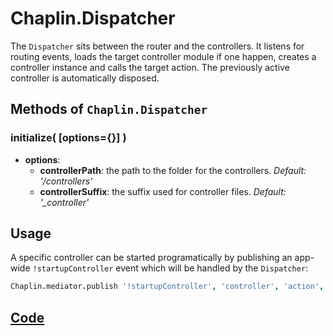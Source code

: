 # Chaplin.Dispatcher

The `Dispatcher` sits between the router and the controllers. It listens for routing events, loads the target controller module if one happen, creates a controller instance and calls the target action. The previously active controller is automatically disposed.

## Methods of `Chaplin.Dispatcher`

<a name="initialize"></a>

### initialize( [options={}] )

* **options**:
    * **controllerPath**: the path to the folder for the controllers. *Default: '/controllers'*
    * **controllerSuffix**: the suffix used for controller files. *Default: '_controller'*

## Usage
A specific controller can be started programatically by publishing an app-wide `!startupController` event which will be handled by the `Dispatcher`:

```coffeescript
Chaplin.mediator.publish '!startupController', 'controller', 'action', params
```

## [Code](https://github.com/chaplinjs/chaplin/blob/master/src/chaplin/dispatcher.coffee)
